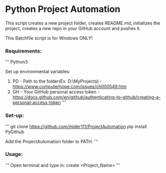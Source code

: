 # Python Project Automation

This script creates a new project folder,
creates README.md, initializes the project, creates a new
repo in your GitHub account and pushes it.

This Batchfile script is for Windows ONLY!

### Requirements:
'''
Python3

Set up environmental variables:
1. PD - Path to the folder(Ex. D:\MyProjects) -
https://www.computerhope.com/issues/ch000549.htm
2. GH - Your GitHub personal access token -
https://docs.github.com/en/github/authenticating-to-github/creating-a-personal-access-token
'''

### Set-up:
'''
git clone https://github.com/mider111/ProjectAutomation
pip install PyGithub

Add the ProjectAutomation folder to PATH.
'''
### Usage:
'''
Open terminal and type in:
create <Project_Name>
'''
